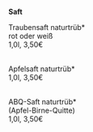 **Saft**

Traubensaft naturtrüb*\
rot oder weiß\
1,0l, 3,50€\
<br>

Apfelsaft naturtrüb*\
1,0l, 3,50€\
<br>

ABQ-Saft naturtrüb*\
(Apfel-Birne-Quitte)\
1,0l, 3,50€
